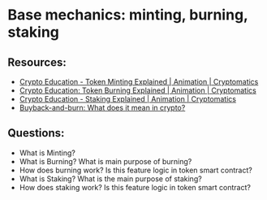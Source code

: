 # Base mechanics: minting, burning, staking

## Resources:

* [Crypto Education - Token Minting Explained | Animation | Cryptomatics](https://www.youtube.com/watch?v=EhTNVkZ_J74)
* [Crypto Education: Token Burning Explained | Animation | Cryptomatics](https://www.youtube.com/watch?v=YkC6yoOOq2I)
* [Crypto Education - Staking Explained | Animation | Cryptomatics](https://www.youtube.com/watch?v=ALEMhA82UoU)
* [Buyback-and-burn: What does it mean in crypto?](https://cointelegraph.com/explained/buyback-and-burn-what-does-it-mean-in-crypto)


## Questions:

* What is Minting?
* What is Burning? What is main purpose of burning?
* How does burning work? Is this feature logic in token smart contract?
* What is Staking? What is the main purpose of staking?
* How does staking work? Is this feature logic in token smart contract?

